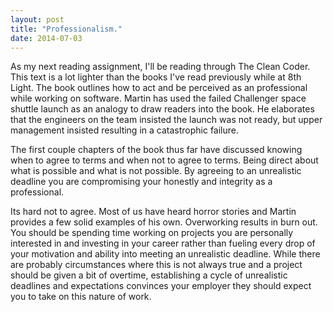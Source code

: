 ```yaml
---
layout: post
title: "Professionalism."
date: 2014-07-03
---
```


As my next reading assignment, I'll be reading through The Clean Coder. This text is a lot lighter than the books I've read previously while at 8th Light. The book outlines how to act and be perceived as an professional while working on software. Martin has used the failed Challenger space shuttle launch as an analogy to draw readers into the book. He elaborates that the engineers on the team insisted the launch was not ready, but upper management insisted resulting in a catastrophic failure. 

The first couple chapters of the book thus far have discussed knowing when to agree to terms and when not to agree to terms. Being direct about what is possible and what is not possible. By agreeing to an unrealistic deadline you are compromising your honestly and integrity as a professional. 

Its hard not to agree. Most of us have heard horror stories and Martin provides a few solid examples of his own. Overworking results in burn out. You should be spending time working on projects you are personally interested in and investing in your career rather than fueling every drop of your motivation and ability into meeting an unrealistic deadline. While there are probably circumstances where this is not always true and a project should be given a bit of overtime, establishing a cycle of unrealistic deadlines and expectations convinces your employer they should expect you to take on this nature of work. 